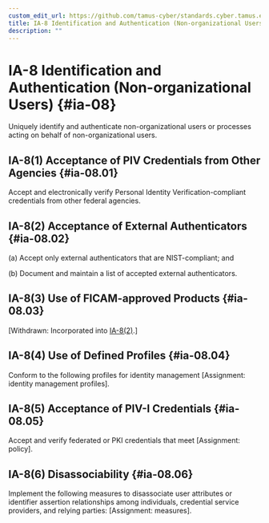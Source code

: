 ```yaml
---
custom_edit_url: https://github.com/tamus-cyber/standards.cyber.tamus.edu/tree/main/content/tamus.edu/TAMUS_profile.xml
title: IA-8 Identification and Authentication (Non-organizational Users)
description: ""
---
```


# IA-8 Identification and Authentication (Non-organizational Users) {#ia-08}

Uniquely identify and authenticate non-organizational users or processes acting on behalf of non-organizational users.

## IA-8(1) Acceptance of PIV Credentials from Other Agencies {#ia-08.01}

Accept and electronically verify Personal Identity Verification-compliant credentials from other federal agencies.

## IA-8(2) Acceptance of External Authenticators {#ia-08.02}

(a) Accept only external authenticators that are NIST-compliant; and

(b) Document and maintain a list of accepted external authenticators.

## IA-8(3) Use of FICAM-approved Products {#ia-08.03}

[Withdrawn: Incorporated into [IA-8(2)](../ia/ia-08#ia-08.02).]

## IA-8(4) Use of Defined Profiles {#ia-08.04}

Conform to the following profiles for identity management [Assignment: identity management profiles].

## IA-8(5) Acceptance of PIV-I Credentials {#ia-08.05}

Accept and verify federated or PKI credentials that meet [Assignment: policy].

## IA-8(6) Disassociability {#ia-08.06}

Implement the following measures to disassociate user attributes or identifier assertion relationships among individuals, credential service providers, and relying parties: [Assignment: measures].

